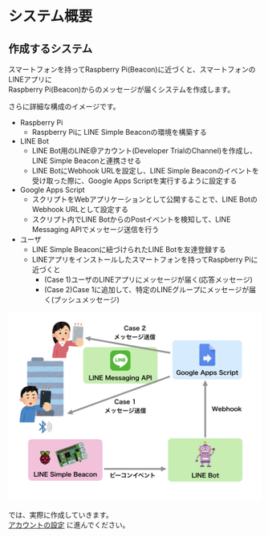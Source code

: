 # システム概要

## 作成するシステム

スマートフォンを持ってRaspberry Pi(Beacon)に近づくと、スマートフォンのLINEアプリに  
Raspberry Pi(Beacon)からのメッセージが届くシステムを作成します。

さらに詳細な構成のイメージです。

* Raspberry Pi
  * Raspberry Piに LINE Simple Beaconの環境を構築する
* LINE Bot
  * LINE Bot用のLINE@アカウント(Developer TrialのChannel)を作成し、LINE Simple Beaconと連携させる
  * LINE BotにWebhook URLを設定し、LINE Simple Beaconのイベントを受け取った際に、Google Apps Scriptを実行するように設定する
* Google Apps Script
  * スクリプトをWebアプリケーションとして公開することで、LINE BotのWebhook URLとして設定する
  * スクリプト内でLINE BotからのPostイベントを検知して、LINE Messaging APIでメッセージ送信を行う
* ユーザ
  * LINE Simple Beaconに紐づけられたLINE Botを友達登録する
  * LINEアプリをインストールしたスマートフォンを持ってRaspberry Piに近づくと
    * (Case 1)ユーザのLINEアプリにメッセージが届く(応答メッセージ)
    * (Case 2)Case 1に追加して、特定のLINEグループにメッセージが届く(プッシュメッセージ)

![](img/overview_001.png)


では、実際に作成していきます。  
[アカウントの設定](accountsetting.md) に進んでください。
